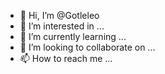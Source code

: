 - 👋 Hi, I’m @Gotleleo
- 👀 I’m interested in ...
- 🌱 I’m currently learning ...
- 💞️ I’m looking to collaborate on ...
- 📫 How to reach me ...

<!---
Gotleleo/Gotleleo is a ✨ special ✨ repository because its `README.md` (this file) appears on your GitHub profile.
You can click the Preview link to take a look at your changes.
--->
